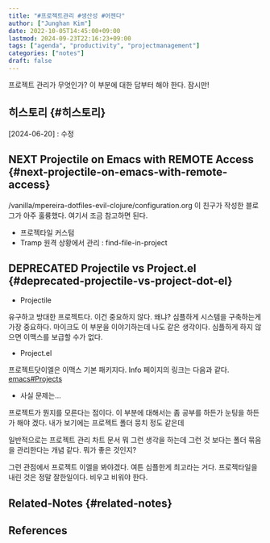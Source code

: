 ```yaml
---
title: "#프로젝트관리 #생산성 #어젠다"
author: ["Junghan Kim"]
date: 2022-10-05T14:45:00+09:00
lastmod: 2024-09-23T22:16:23+09:00
tags: ["agenda", "productivity", "projectmanagement"]
categories: ["notes"]
draft: false
---
```


프로젝트 관리가 무엇인가? 이 부분에 대한 답부터 해야 한다. 잠시만!


## 히스토리 {#히스토리}

[2024-06-20]
: 수정


## NEXT Projectile on Emacs with REMOTE Access {#next-projectile-on-emacs-with-remote-access}



/vanilla/mpereira-dotfiles-evil-clojure/configuration.org 이 친구가 작성한 블로그가 아주 훌륭했다. 여기서 조금 참고하면 된다.

-   프로젝타일 커스텀
-   Tramp 원격 상황에서 관리 : find-file-in-project


## DEPRECATED Projectile vs Project.el {#deprecated-projectile-vs-project-dot-el}



-   Projectile

유구하고 방대한 프로젝트다. 이건 중요하지 않다. 왜냐? 심플하게 시스템을 구축하는게 가장 중요하다. 마이크도 이 부분을 이야기하는데 나도 같은 생각이다. 심플하게 하지 않으면 이맥스를 보급할 수가 없다.

-   Project.el

프로젝트닷이엘은 이맥스 기본 패키지다. Info 페이지의 링크는 다음과 같다. [emacs#Projects](https://www.gnu.org/software/emacs/manual/html_node/emacs/Projects.html "Emacs Lisp: (info \"(emacs) Projects\")")

-   사실 문제는...

프로젝트가 뭔지를 모른다는 점이다. 이 부분에 대해서는 좀 공부를 하든가 눈팅을 하든가 해야 겠다. 내가 보기에는 프로젝트 폴더 뭉치 정도 같은데

일반적으로는 프로젝트 관리 차트 문서 뭐 그런 생각을 하는데 그런 것 보다는 폴더 묶음을 관리한다는 개념 같다. 뭐가 좋은 것인지?

그런 관점에서 프로젝트 이엘을 봐야겠다. 여튼 심플한게 최고라는 거다. 프로젝타일을 내린 것은 정말 잘한일이다. 비우고 비워야 한다.


## Related-Notes {#related-notes}

## References

<style>.csl-entry{text-indent: -1.5em; margin-left: 1.5em;}</style><div class="csl-bib-body">
</div>
